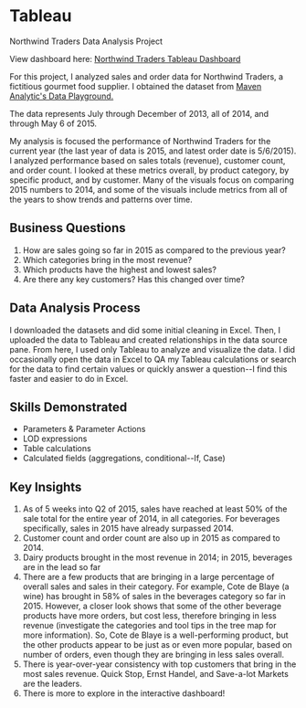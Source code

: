 # Tableau
Northwind Traders Data Analysis Project 

View dashboard here: [Northwind Traders Tableau Dashboard](https://public.tableau.com/app/profile/sarah.turner4702/viz/NorthwindTraders_16899754828470/Dashboard1)

For this project, I analyzed sales and order data for Northwind Traders, a fictitious gourmet food supplier. I obtained the dataset from [Maven Analytic's Data Playground.](https://app.mavenanalytics.io/datasets) 

The data represents July through December of 2013, all of 2014, and through May 6 of 2015. 

My analysis is focused the performance of Northwind Traders for the current year (the last year of data is 2015, and latest order date is 5/6/2015). I analyzed performance based on sales totals (revenue), customer count, and order count. I looked at these metrics overall, by product category, by specific product, and by customer. Many of the visuals focus on comparing 2015 numbers to 2014, and some of the visuals include metrics from all of the years to show trends and patterns over time. 

## Business Questions
1. How are sales going so far in 2015 as compared to the previous year?
2. Which categories bring in the most revenue?
3. Which products have the highest and lowest sales?
4. Are there any key customers? Has this changed over time? 

## Data Analysis Process
I downloaded the datasets and did some initial cleaning in Excel. Then, I uploaded the data to Tableau and created relationships in the data source pane. From here, I used only Tableau to analyze and visualize the data. I did occasionally open the data in Excel to QA my Tableau calculations or search for the data to find certain values or quickly answer a question--I find this faster and easier to do in Excel. 

## Skills Demonstrated
* Parameters & Parameter Actions
* LOD expressions
* Table calculations
* Calculated fields (aggregations, conditional--If, Case)

## Key Insights
1. As of 5 weeks into Q2 of 2015, sales have reached at least 50% of the sale total for the entire year of 2014, in all categories. For beverages specifically, sales in 2015 have already surpassed 2014.
2. Customer count and order count are also up in 2015 as compared to 2014.
3. Dairy products brought in the most revenue in 2014; in 2015, beverages are in the lead so far
4. There are a few products that are bringing in a large percentage of overall sales and sales in their category. For example, Cote de Blaye (a wine) has brought in 58% of sales in the beverages category so far in 2015. However, a closer look shows that some of the other beverage products have more orders, but cost less, therefore bringing in less revenue (investigate the categories and tool tips in the tree map for more information). So, Cote de Blaye is a well-performing product, but the other products appear to be just as or even more popular, based on number of orders, even though they are bringing in less sales overall.
5. There is year-over-year consistency with top customers that bring in the most sales revenue. Quick Stop, Ernst Handel, and Save-a-lot Markets are the leaders.
6. There is more to explore in the interactive dashboard! 
